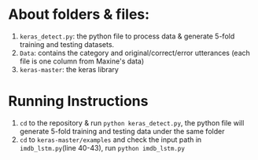 # About folders & files:
1. `keras_detect.py`: the python file to process data & generate 5-fold training and testing datasets.
2. `Data`: contains the category and original/correct/error utterances (each file is one column from Maxine's data)
3. `keras-master`: the keras library

# Running Instructions
1. `cd` to the repository & run `python keras_detect.py`, the python file will generate 5-fold training and testing data under the same folder
2. `cd` to `keras-master/examples` and check the input path in `imdb_lstm.py`(line 40-43), run `python imdb_lstm.py` 